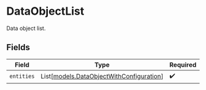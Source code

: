 # DataObjectList

Data object list.


## Fields

| Field                                                                                | Type                                                                                 | Required                                                                             | Description                                                                          |
| ------------------------------------------------------------------------------------ | ------------------------------------------------------------------------------------ | ------------------------------------------------------------------------------------ | ------------------------------------------------------------------------------------ |
| `entities`                                                                           | List[[models.DataObjectWithConfiguration](../models/dataobjectwithconfiguration.md)] | :heavy_check_mark:                                                                   | N/A                                                                                  |